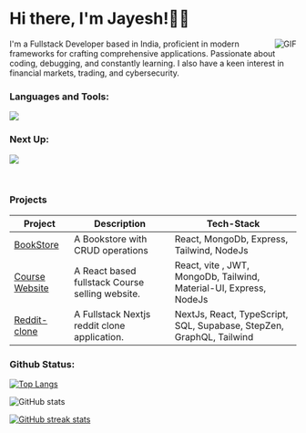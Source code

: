 <head>
  <base target="_blank">

</head>

# Hi there, I'm Jayesh!👋🏼
  <img align="right" alt="GIF" src="https://media.giphy.com/media/v1.Y2lkPTc5MGI3NjExaDk0dnA1d3k2NzN5dXM3MXZvdnd4ZHBoNDJmeGd4ZXg5NWRuOW5qdiZlcD12MV9pbnRlcm5hbF9naWZfYnlfaWQmY3Q9Zw/f3iwJFOVOwuy7K6FFw/giphy.gif" />


I'm a Fullstack Developer based in India, proficient in modern frameworks for crafting comprehensive applications. Passionate about coding, debugging, and constantly learning. I also have a keen interest in financial markets, trading, and cybersecurity.

### Languages and Tools:
<p>
  <a href="https://skillicons.dev">
  <img src="https://skillicons.dev/icons?i=cpp,python,typescript,js,nextjs,figma,react,nodejs,redux,html,css,express,mongodb,git,github,bitbucket,postgres,postman,vscode,md,notion&theme=dark&perline=6"/>
  </a>

</p>

### Next Up:

<a href="https://skillicons.dev">
    <img src="https://skillicons.dev/icons?i=threejs,solidity,golang&perline=7" />
  </a></br>

&nbsp;

### Projects
| Project | Description | Tech-Stack |
| --- | --- | --- |
| [BookStore](https://github.com/chouhan-jayesh/bookstore) | A Bookstore with CRUD operations |  React, MongoDb, Express, Tailwind, NodeJs |
| [Course Website](https://github.com/chouhan-jayesh/course-selling-website) | A React based fullstack Course selling website. |  React, vite , JWT, MongoDb, Tailwind, Material-UI, Express, NodeJs |
| [Reddit-clone](https://github.com/chouhan-jayesh/reddit) | A Fullstack Nextjs reddit clone application. |  NextJs, React, TypeScript, SQL, Supabase, StepZen, GraphQL, Tailwind  |






### Github Status:
<div align="Ccenter">
  
[![Top Langs](https://github-readme-stats.vercel.app/api/top-langs/?username=chouhan-jayesh&layout=compact&theme=transparent&center)](https://github.com/chouhan-jayesh/github-readme-stats) 

![GitHub stats](https://github-readme-stats.vercel.app/api?username=chouhan-jayesh&show_icons=true&theme=transparent) 

[![GitHub streak stats](https://github-readme-streak-stats.herokuapp.com/?user=chouhan-jayesh&theme=transparent )](https://git.io/streak-stats)
</div>



